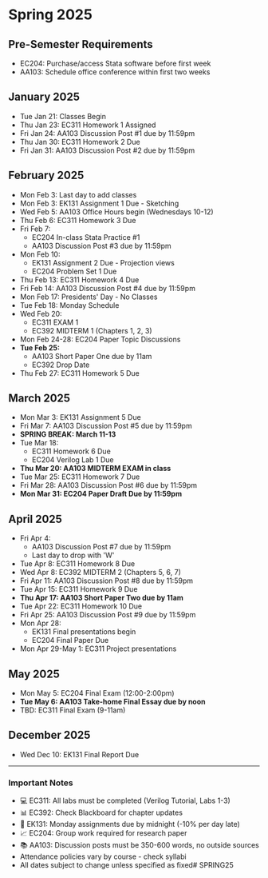 # Spring 2025

## Pre-Semester Requirements
- EC204: Purchase/access Stata software before first week
- AA103: Schedule office conference within first two weeks

## January 2025
- Tue Jan 21: Classes Begin
- Thu Jan 23: EC311 Homework 1 Assigned
- Fri Jan 24: AA103 Discussion Post #1 due by 11:59pm
- Thu Jan 30: EC311 Homework 2 Due
- Fri Jan 31: AA103 Discussion Post #2 due by 11:59pm

## February 2025
- Mon Feb 3: Last day to add classes
- Mon Feb 3: EK131 Assignment 1 Due - Sketching
- Wed Feb 5: AA103 Office Hours begin (Wednesdays 10-12)
- Thu Feb 6: EC311 Homework 3 Due
- Fri Feb 7: 
  - EC204 In-class Stata Practice #1
  - AA103 Discussion Post #3 due by 11:59pm
- Mon Feb 10:
  - EK131 Assignment 2 Due - Projection views
  - EC204 Problem Set 1 Due
- Thu Feb 13: EC311 Homework 4 Due
- Fri Feb 14: AA103 Discussion Post #4 due by 11:59pm
- Mon Feb 17: Presidents' Day - No Classes
- Tue Feb 18: Monday Schedule
- Wed Feb 20: 
  - EC311 EXAM 1
  - EC392 MIDTERM 1 (Chapters 1, 2, 3)
- Mon Feb 24-28: EC204 Paper Topic Discussions
- **Tue Feb 25:** 
  - AA103 Short Paper One due by 11am
  - EC392 Drop Date
- Thu Feb 27: EC311 Homework 5 Due

## March 2025
- Mon Mar 3: EK131 Assignment 5 Due
- Fri Mar 7: AA103 Discussion Post #5 due by 11:59pm
- **SPRING BREAK: March 11-13**
- Tue Mar 18: 
  - EC311 Homework 6 Due
  - EC204 Verilog Lab 1 Due
- **Thu Mar 20: AA103 MIDTERM EXAM in class**
- Tue Mar 25: EC311 Homework 7 Due
- Fri Mar 28: AA103 Discussion Post #6 due by 11:59pm
- **Mon Mar 31: EC204 Paper Draft Due by 11:59pm**

## April 2025
- Fri Apr 4: 
  - AA103 Discussion Post #7 due by 11:59pm
  - Last day to drop with 'W'
- Tue Apr 8: EC311 Homework 8 Due
- Wed Apr 8: EC392 MIDTERM 2 (Chapters 5, 6, 7)
- Fri Apr 11: AA103 Discussion Post #8 due by 11:59pm
- Tue Apr 15: EC311 Homework 9 Due
- **Thu Apr 17: AA103 Short Paper Two due by 11am**
- Tue Apr 22: EC311 Homework 10 Due
- Fri Apr 25: AA103 Discussion Post #9 due by 11:59pm
- Mon Apr 28: 
  - EK131 Final presentations begin
  - EC204 Final Paper Due
- Mon Apr 29-May 1: EC311 Project presentations

## May 2025
- Mon May 5: EC204 Final Exam (12:00-2:00pm)
- **Tue May 6: AA103 Take-home Final Essay due by noon**
- TBD: EC311 Final Exam (9-11am)

## December 2025
- Wed Dec 10: EK131 Final Report Due

---
### Important Notes
- 💻 EC311: All labs must be completed (Verilog Tutorial, Labs 1-3)
- 📊 EC392: Check Blackboard for chapter updates
- 🔧 EK131: Monday assignments due by midnight (-10% per day late)
- 📈 EC204: Group work required for research paper
- 📚 AA103: Discussion posts must be 350-600 words, no outside sources
- Attendance policies vary by course - check syllabi
- All dates subject to change unless specified as fixed# SPRING25
